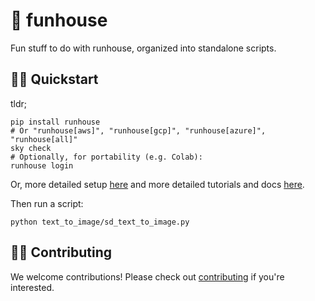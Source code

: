# 🎪 funhouse

Fun stuff to do with runhouse, organized into standalone scripts.

## 🏃‍♀️ Quickstart

tldr;
```commandline
pip install runhouse
# Or "runhouse[aws]", "runhouse[gcp]", "runhouse[azure]", "runhouse[all]"
sky check
# Optionally, for portability (e.g. Colab):
runhouse login
```
Or, more detailed setup [here](https://github.com/run-house/runhouse#-getting-started) and 
more detailed tutorials and docs [here](https://github.com/run-house/tutorials).

Then run a script:
```commandline
python text_to_image/sd_text_to_image.py
```

## 👷‍♀️ Contributing

We welcome contributions! Please check out [contributing](CONTRIBUTING.md) if you're interested.
